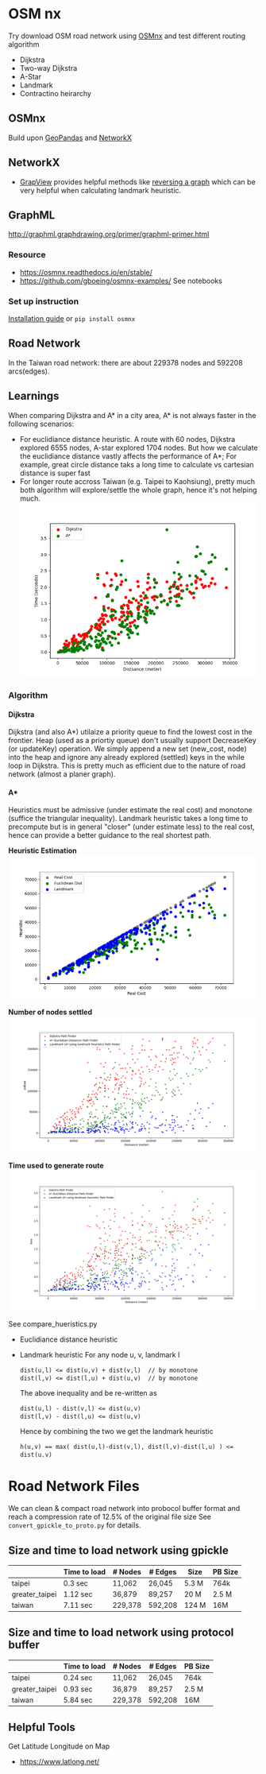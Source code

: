 # OSM nx
 Try download OSM road network using [OSMnx](https://osmnx.readthedocs.io/en/stable/) and test different routing algorithm

 * Dijkstra
 * Two-way Dijkstra
 * A-Star
 * Landmark
 * Contractino heirarchy


## OSMnx

Build upon [GeoPandas](https://geopandas.org/en/stable/) and [NetworkX](https://networkx.org/)

## NetworkX
* [GrapView](https://networkx.org/documentation/stable/reference/classes/index.html#module-networkx.classes.graphviews) provides helpful methods like [reversing a graph](https://networkx.org/documentation/stable/reference/classes/generated/networkx.classes.graphviews.reverse_view.html#networkx.classes.graphviews.reverse_view) which can be very helpful when calculating landmark heuristic.


## GraphML
http://graphml.graphdrawing.org/primer/graphml-primer.html

### Resource
* https://osmnx.readthedocs.io/en/stable/
* https://github.com/gboeing/osmnx-examples/ See notebooks

### Set up instruction
[Installation guide](https://osmnx.readthedocs.io/en/stable/) or `pip install osmnx`

## Road Network
In the Taiwan road network: there are about 229378 nodes and 592208 arcs(edges).



## Learnings

When comparing Dijkstra and A* in a city area, A* is not always faster in the following scenarios:
 * For euclidiance distance heuristic. A route with 60 nodes, Dijkstra explored 6555 nodes, A-star explored 1704 nodes. But how we calculate the euclidiance distance vastly affects the performance of A*; For example, great circle distance taks a long time to calculate vs cartesian distance is super fast
 * For longer route accross Taiwan (e.g. Taipei to Kaohsiung), pretty much both algorithm will explore/settle the whole graph, hence it's not helping much.
  ![Results](img/taiwam_dijkstra_astar.png)


### Algorithm

#### Dijkstra

Dijkstra (and also A*) utilaize a priority queue to find the lowest cost in the frontier.
Heap (used as a priortiy queue) don't usually support DecreaseKey (or updateKey) operation.
We simply append a new set (new_cost, node) into the heap and ignore any already explored
(settled) keys in the while loop in Dijkstra. This is pretty much as efficient due to the
nature of road network (almost a planer graph).

#### A*

Heuristics must be admissive (under estimate the real cost) and monotone (suffice the triangular inequality). Landmark heuristic takes a long time to precompute but is in general "closer" (under estimate less) to the real cost, hence can provide a better guidance to the real shortest path.

**Heuristic Estimation**
![Heuristics](img/heuristics.png)

**Number of nodes settled**
![Landmark Settled](img/10-landmarks-settled.png)

**Time used to generate route**
![Landmark Speed](img/10-landmarks-time.png)

See compare_hueristics.py


* Euclidiance distance heuristic
* Landmark heuristic
    For any node u, v, landmark l

    ```
    dist(u,l) <= dist(u,v) + dist(v,l)  // by monotone
    dist(l,v) <= dist(l,u) + dist(u,v)  // by monotone
    ```

    The above inequality and be re-written as

    ```
    dist(u,l) - dist(v,l) <= dist(u,v)
    dist(l,v) - dist(l,u) <= dist(u,v)
    ```
    Hence by combining the two we get the landmark heuristic

    ```
    h(u,v) == max( dist(u,l)-dist(v,l), dist(l,v)-dist(l,u) ) <= dist(u.v)
    ```

# Road Network Files

We can clean & compact road network into probocol buffer format and reach a
compression rate of 12.5% of the original file size
See `convert_gpickle_to_proto.py` for details.

## Size and time to load network using gpickle

|                | Time to load | # Nodes | # Edges | Size  | PB Size |
| -------------- | ------------ | ------- | ------- | ----- | ------- |
| taipei         | 0.3 sec      | 11,062  | 26,045  | 5.3 M | 764k    |
| greater_taipei | 1.12 sec     | 36,879  | 89,257  | 20 M  | 2.5 M   |
| taiwan         | 7.11 sec     | 229,378 | 592,208 | 124 M | 16M     |

## Size and time to load network using protocol buffer

|                | Time to load | # Nodes | # Edges | PB Size |
| -------------- | ------------ | ------- | ------- | ------- |
| taipei         | 0.24 sec     | 11,062  | 26,045  | 764k    |
| greater_taipei | 0.93 sec     | 36,879  | 89,257  | 2.5 M   |
| taiwan         | 5.84 sec     | 229,378 | 592,208 | 16M     |

## Helpful Tools

Get Latitude Longitude on Map
* https://www.latlong.net/
